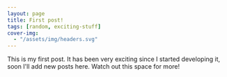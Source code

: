 ```yaml
---
layout: page
title: First post!
tags: [random, exciting-stuff]
cover-img:
  - "/assets/img/headers.svg"
---
```


This is my first post. It has been very exciting since I started developing it, soon I'll add new posts here. Watch out this space for more!

